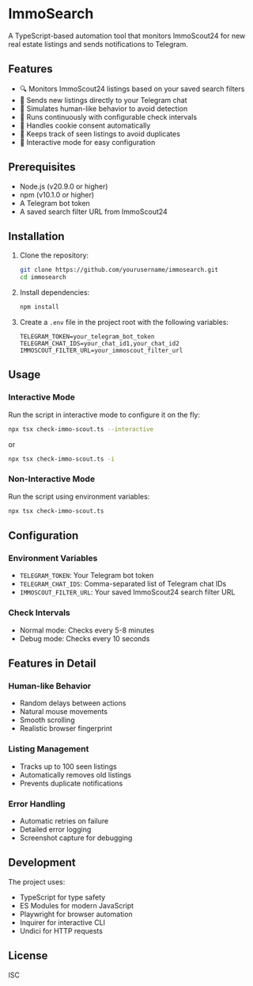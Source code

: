 # ImmoSearch

A TypeScript-based automation tool that monitors ImmoScout24 for new real estate listings and sends notifications to Telegram.

## Features

- 🔍 Monitors ImmoScout24 listings based on your saved search filters
- 📱 Sends new listings directly to your Telegram chat
- 🤖 Simulates human-like behavior to avoid detection
- 🔄 Runs continuously with configurable check intervals
- 🍪 Handles cookie consent automatically
- 📝 Keeps track of seen listings to avoid duplicates
- 🔧 Interactive mode for easy configuration

## Prerequisites

- Node.js (v20.9.0 or higher)
- npm (v10.1.0 or higher)
- A Telegram bot token
- A saved search filter URL from ImmoScout24

## Installation

1. Clone the repository:

   ```bash
   git clone https://github.com/yourusername/immosearch.git
   cd immosearch
   ```

2. Install dependencies:

   ```bash
   npm install
   ```

3. Create a `.env` file in the project root with the following variables:

   ```env
   TELEGRAM_TOKEN=your_telegram_bot_token
   TELEGRAM_CHAT_IDS=your_chat_id1,your_chat_id2
   IMMOSCOUT_FILTER_URL=your_immoscout_filter_url
   ```

## Usage

### Interactive Mode

Run the script in interactive mode to configure it on the fly:

```bash
npx tsx check-immo-scout.ts --interactive
```

or

```bash
npx tsx check-immo-scout.ts -i
```

### Non-Interactive Mode

Run the script using environment variables:

```bash
npx tsx check-immo-scout.ts
```

## Configuration

### Environment Variables

- `TELEGRAM_TOKEN`: Your Telegram bot token
- `TELEGRAM_CHAT_IDS`: Comma-separated list of Telegram chat IDs
- `IMMOSCOUT_FILTER_URL`: Your saved ImmoScout24 search filter URL

### Check Intervals

- Normal mode: Checks every 5-8 minutes
- Debug mode: Checks every 10 seconds

## Features in Detail

### Human-like Behavior

- Random delays between actions
- Natural mouse movements
- Smooth scrolling
- Realistic browser fingerprint

### Listing Management

- Tracks up to 100 seen listings
- Automatically removes old listings
- Prevents duplicate notifications

### Error Handling

- Automatic retries on failure
- Detailed error logging
- Screenshot capture for debugging

## Development

The project uses:

- TypeScript for type safety
- ES Modules for modern JavaScript
- Playwright for browser automation
- Inquirer for interactive CLI
- Undici for HTTP requests

## License

ISC
